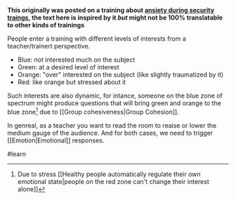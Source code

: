 **This originally was posted on a training about
[ansiety during security traings](https://www.level-up.cc/before-an-event/psychosocial-underpinnings-of-security-training/2-anxiety-pressure-gauge/), the text here is inspired by it _but_ might not be 100% translatable to other kinds of trainings**

People enter a training with different levels of interests from a teacher/trainert perspective.

- Blue: not interested much on the subject
- Green: at a desired level of interest
- Orange: "over" interested on the subject (like slightly traumatized by it)
- Red: like orange but stressed about it

Such interests are also dynamic, for intance, someone on the blue zone of spectrum might produce questions that will bring green and orange to the blue zone[^1] due to [[Group cohesiveness|Group Cohesion]].

In genreal, as a teacher you want to read the room to reaise or lower the medium gauge of the audience. And for both cases, we need to trigger [[Emotion|Emotional]] responses.

[^1]: Due to stress [[Healthy people automatically regulate their own emotional state|people on the red zone can't change their interest alone]]

#learn
